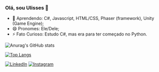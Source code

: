 ### Olá, sou Ulisses 👋

- 🌱 Aprendendo: C#, Javascript, HTML/CSS, Phaser (framework), Unity (Game Engine);
- 😄 Pronomes: Ele/Dele;
- ⚡ Fato Curioso: Estudo C#, mas era para ter começado no Python.

![Anurag's GitHub stats](https://github-readme-stats.vercel.app/api?username=Ulix-50&show_icons=true&theme=midnight-purple)
      
[![Top Langs](https://github-readme-stats.vercel.app/api/top-langs/?username=Ulix-50&theme=midnight-purple)](https://github.com/Ulix-50)

[![LinkedIn](https://img.shields.io/badge/LinkedIn-0077B5?style=for-the-badge&logo=linkedin&logoColor=white)](https://www.linkedin.com/in/ulisses-cardoso-dos-santos-francisco-70769724a)
[![Instagram](https://img.shields.io/badge/Instagram-E4405F?style=for-the-badge&logo=instagram&logoColor=white)](https://www.instagram.com/ulix.50)
